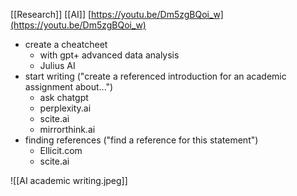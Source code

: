 [[Research]]
[[AI]]
[https://youtu.be/Dm5zgBQoi_w](https://youtu.be/Dm5zgBQoi_w)

- create a cheatcheet 
	- with gpt+ advanced data analysis
	- Julius AI
- start writing ("create a referenced introduction for an academic assignment about...")
	- ask chatgpt
	- perplexity.ai
	- scite.ai
	- mirrorthink.ai
- finding references ("find a reference for this statement")
	- Ellicit.com
	- scite.ai 

![[AI academic writing.jpeg]]